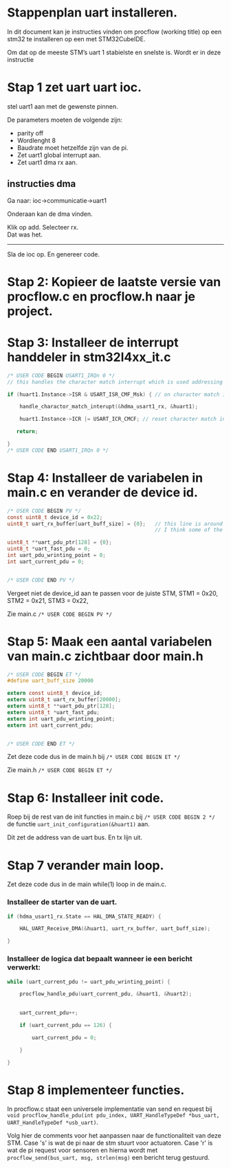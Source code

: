 # Stappenplan uart installeren. 

In dit document kan je instructies vinden om procflow (working title) op een stm32 te installeren op een met STM32CubeIDE. 

Om dat op de meeste STM’s uart 1 stabielste en snelste is. Wordt er in deze instructie  

 

# Stap 1 zet uart uart ioc. 

stel uart1 aan met de gewenste pinnen. 

De parameters moeten de volgende zijn: 
- parity off 
- Wordlenght 8 
- Baudrate moet hetzelfde zijn van de pi. 
- Zet uart1 global interrupt aan. 
- Zet uart1 dma rx aan.

 

## instructies dma 

Ga naar: ioc->communicatie->uart1  

Onderaan kan de dma vinden.  

Klik op add. 
Selecteer rx.  
Dat was het. 

---

Sla de ioc op. En genereer code. 

 
# Stap 2: Kopieer de laatste versie van procflow.c en procflow.h naar je project. 

 

# Stap 3: Installeer de interrupt handdeler in stm32l4xx_it.c  

 
```c
/* USER CODE BEGIN USART1_IRQn 0 */ 
// this handles the character match interrupt which is used addressing and start of msg 

if (huart1.Instance->ISR & USART_ISR_CMF_Msk) { // on character match interrupt  

    handle_charactor_match_interupt(&hdma_usart1_rx, &huart1); 

    huart1.Instance->ICR |= USART_ICR_CMCF; // reset character match interrupt flag 

   return; 

}
/* USER CODE END USART1_IRQn 0 */ 
```

# Stap 4: Installeer de variabelen in main.c en verander de device id. 

```c
/* USER CODE BEGIN PV */
const uint8_t device_id = 0x22;
uint8_t uart_rx_buffer[uart_buff_size] = {0};   // this line is around 31% of memory
                                                // I think some of the code must also be in memory 

uint8_t **uart_pdu_ptr[128] = {0};
uint8_t *uart_fast_pdu = 0;
int uart_pdu_wrinting_point = 0;
int uart_current_pdu = 0;


/* USER CODE END PV */
```

Vergeet niet de device_id aan te passen voor de juiste STM, 
    STM1 = 0x20,
    STM2 = 0x21,
    STM3 = 0x22,

Zie main.c `/* USER CODE BEGIN PV */`


# Stap 5: Maak een aantal variabelen van main.c zichtbaar door main.h 

```c
/* USER CODE BEGIN ET */
#define uart_buff_size 20000

extern const uint8_t device_id;
extern uint8_t uart_rx_buffer[20000];
extern uint8_t **uart_pdu_ptr[128];
extern uint8_t *uart_fast_pdu;
extern int uart_pdu_wrinting_point;
extern int uart_current_pdu;


/* USER CODE END ET */
```

Zet deze code dus in de main.h bij `/* USER CODE BEGIN ET */`

Zie main.h `/* USER CODE BEGIN ET */`
 
# Stap 6: Installeer init code. 

Roep bij de rest van de init functies in main.c bij `/* USER CODE BEGIN 2 */` de functie `uart_init_configuration(&huart1)` aan.

Dit zet de address van de uart bus. En tx lijn uit.

# Stap 7 verander main loop. 

Zet deze code dus in de main while(1) loop in de main.c.

### Installeer de starter van de uart. 

 
```c
if (hdma_usart1_rx.State == HAL_DMA_STATE_READY) { 

    HAL_UART_Receive_DMA(&huart1, uart_rx_buffer, uart_buff_size); 

} 
```
 

 
### Installeer de logica dat bepaalt wanneer ie een bericht verwerkt: 

 
```c
while (uart_current_pdu != uart_pdu_wrinting_point) { 

    procflow_handle_pdu(uart_current_pdu, &huart1, &huart2); 
 

    uart_current_pdu++; 

    if (uart_current_pdu == 126) { 

        uart_current_pdu = 0; 

    } 

} 
```


# Stap 8 implementeer functies.

In procflow.c staat een universele implementatie van send en request bij `void procflow_handle_pdu(int pdu_index, UART_HandleTypeDef *bus_uart, UART_HandleTypeDef *usb_uart)`.

Volg hier de comments voor het aanpassen naar de functionaliteit van deze STM. 
Case 's' is wat de pi naar de stm stuurt voor actuatoren.
Case 'r' is wat de pi request voor sensoren en hierna wordt met `procflow_send(bus_uart, msg, strlen(msg)` een bericht terug gestuurd.
